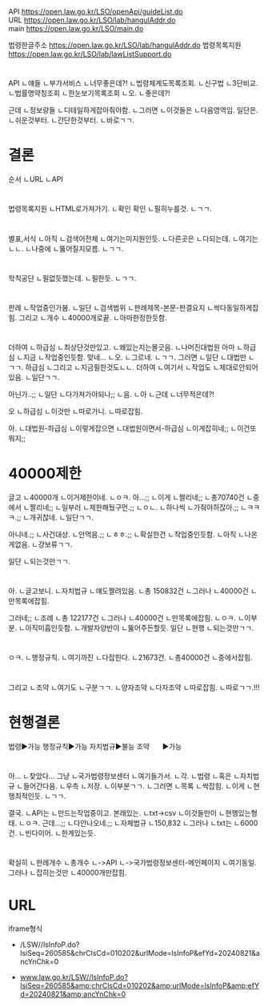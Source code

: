 
API         https://open.law.go.kr/LSO/openApi/guideList.do  
URL         https://open.law.go.kr/LSO/lab/hangulAddr.do  
main        https://open.law.go.kr/LSO/main.do

법령한글주소 https://open.law.go.kr/LSO/lab/hangulAddr.do
법령목록지원 https://open.law.go.kr/LSO/lab/lawListSupport.do


#
API
ㄴ얘들
ㄴ부가서비스
ㄴ너무좋은데?!
ㄴ법령체계도목록조회.
ㄴ신구법
ㄴ3단비교.
ㄴ법률명약칭조회
ㄴ한눈보기목록조회
ㄴ오.
ㄴ좋은데?!

근데
ㄴ정보량들
ㄴ디테일하게잡아줘야함.
ㄴ그러면
ㄴ이것들은
ㄴ다음영역임.
일단은.
ㄴ쉬운것부터.
ㄴ간단한것부터.
ㄴ바로ㄱㄱ.

# 결론
순서
ㄴURL
ㄴAPI





#
법령목록지원
ㄴHTML로가져가기.
ㄴ확인
확인
ㄴ필히누를것.
ㄴㄱㄱ.
#
별표,서식
ㄴ아직
ㄴ검색어전체
ㄴ여기는미지원인듯.
ㄴ다른곳은
ㄴ다되는데.
ㄴ여기는ㄴㄴ.
ㄴ나중에
ㄴ뚫어질지모름.
ㄴㄱㄱ.
#
학칙공단
ㄴ필없듯했는데.
ㄴ필한듯.
ㄴㄱㄱ.

#
판례
ㄴ작업중인가봄.
ㄴ일단
ㄴ검색범위
ㄴ판례제목-본문-판결요지
ㄴ싹다동일하게잡힘.
그리고
ㄴ개수
ㄴ40000개로끝.
ㄴ아마한정한듯함.
#
더하여
ㄴ하급심
ㄴ최상단것만있고.
ㄴ왜있는지는몰긋음.
ㄴ나머진대법원
아마
ㄴ하급심
ㄴ지금
ㄴ작업중인듯함.
맞네...
ㄴ오.
ㄴ그르네.
ㄴㄱㄱ.
그러면
ㄴ일단
ㄴ대법만
ㄴㄱㄱ.
하급심
ㄴ그리고
ㄴ지금필한것도ㄴㄴ.
더하여
ㄴ여기서
ㄴ작업도
ㄴ제대로안되어있음.
ㄴ일단ㄱㄱ.

아닌가..;;
ㄴ일단
ㄴ다가져가야되나;;
ㄴ음.
ㄴ아
ㄴ근데
ㄴ너무적은데?!

오
ㄴ하급심
ㄴ이것만
ㄴ따로가니.
ㄴ따로잡힘.

아.
ㄴ대법원-하급심
ㄴ이렇게잡으면
ㄴ대법원이면서-하급심
ㄴ이게잡히네;;
ㄴ이건또뭐지;;
# 40000제한
글고
ㄴ40000개
ㄴ이거제한이네.
ㄴㅇㅋ.
아...;;
ㄴ이게
ㄴ짤리네;;
ㄴ총70740건
ㄴ중에서
ㄴ짤리네;;
ㄴ일부러
ㄴ제한해뒀구먼.;;
ㄴㅇㄴ.
ㄴ하나씩
ㄴ가줘야하잖아.;;
ㄴㅋㅋㅋ.;;
ㄴ개귀찮네.
ㄴ일단ㄱㄱ.

아니네.;;
ㄴ사건대상.
ㄴ안먹음.;;
ㄴㅎㅎ.;;
ㄴ확실한건
ㄴ작업중인듯함.
ㄴ아직
ㄴ나온게없음.
ㄴ걍보류ㄱㄱ.

일단
ㄴ되는것만ㄱㄱ.

#
아.
ㄴ글고보니.
ㄴ자치법규
ㄴ얘도짤려있음.
ㄴ총 150832건
ㄴ그러나
ㄴ40000건
ㄴ만목록에잡힘.

그러네;;
ㄴ조례
ㄴ총 122177건
ㄴ그러나
ㄴ40000건
ㄴ만목록에잡힘.
ㄴㅇㅋ.
ㄴ이부분.
ㄴ아직미흡인듯함.
ㄴ개발자양반이
ㄴ뚫어주든할듯.
일단
ㄴ현행
ㄴ되는것만ㄱㄱ.

#
ㅇㅋ.
ㄴ행정규칙.
ㄴ여기까진
ㄴ다잡힌다.
ㄴ21673건.
ㄴ총40000건
ㄴ중에서잡힘.

#
그리고
ㄴ조약
ㄴ여기도
ㄴ구분ㄱㄱ.
ㄴ양자조약
ㄴ다자조약
ㄴ따로잡힘.
ㄴ따로ㄱㄱ.!!!

# 현행결론
법령▶가능
행정규칙▶가능
자치법규▶불능
조약ㅤㅤ▶가능

#
아...
ㄴ찾았다...
그냥
ㄴ국가법령정보센터
ㄴ여기들가서.
ㄴ각.
ㄴ법령
ㄴ혹은
ㄴ자치법규
ㄴ들어간다음.
ㄴ우측
ㄴ저장.
ㄴ이부분ㄱㄱ.
ㄴ그러면
ㄴ목록
ㄴ싹잡힘.
ㄴ이게
ㄴ현행최적인듯.
ㄴㄱㄱ.

결국.
ㄴAPI는
ㄴ만드는작업중이고.
본래있는.
ㄴtxt->csv
ㄴ이것들만이
ㄴ현행있는형태.
ㄴㅇㅋ.
근데...;;
ㄴ다안나오네.;;
ㄴ자체법규
ㄴ150,832
ㄴ그러나
ㄴtxt는
ㄴ6000건.
ㄴ빈다이어.
ㄴ한계있는듯.
#
확실히
ㄴ판례개수
ㄴ총개수
ㄴ->API
ㄴ->국가법령정보센터-메인페이지
ㄴ여기동일.
그러나
ㄴ잡히는것만
ㄴ40000개만잡힘.




# URL
iframe형식

- /LSW//lsInfoP.do?lsiSeq=260585&amp;chrClsCd=010202&amp;urlMode=lsInfoP&amp;efYd=20240821&amp;ancYnChk=0

- www.law.go.kr/LSW//lsInfoP.do?lsiSeq=260585&amp;chrClsCd=010202&amp;urlMode=lsInfoP&amp;efYd=20240821&amp;ancYnChk=0




